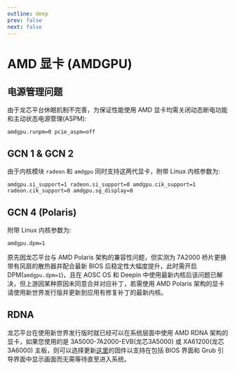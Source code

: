 ```yaml
---
outline: deep
prev: false
next: false
---
```

# AMD 显卡 (AMDGPU)

## 电源管理问题

由于龙芯平台休眠机制不完善，为保证性能使用 AMD 显卡均需关闭动态断电功能和主动状态电源管理(ASPM):

```
amdgpu.runpm=0 pcie_aspm=off 
```

## GCN 1 & GCN 2

由于内核模块 `radeon` 和 `amdgpu` 同时支持这两代显卡，附带 Linux 内核参数为:

```
amdgpu.si_support=1 radeon.si_support=0 amdgpu.cik_support=1 radeon.cik_support=0 amdgpu.sg_display=0
```

## GCN 4 (Polaris)

附带 Linux 内核参数为:

```
amdgpu.dpm=1
```

原先因龙芯平台与 AMD Polaris 架构的兼容性问题，但实测为 7A2000 桥片更换带有风扇的散热器并配合最新 BIOS 后稳定性大幅度提升，此时需开启 DPM(`amdgpu.dpm=1`)，且在 AOSC OS 和 Deepin 中使用最新内核后该问题已解决，但上游因某种原因未同意合并对应补丁，若需使用 AMD Polaris 架构的显卡请使用新世界发行版并更新到应用有修复补丁的最新内核。

## RDNA

龙芯平台在使用新世界发行版时就已经可以在系统层面中使用 AMD RDNA 架构的显卡，如果您使用的是 3A5000-7A2000-EVB(龙芯3A5000) 或 XA61200(龙芯3A6000) 主板，则可以选择更新[这里](https://github.com/loongson/Firmware/tree/main/MultiArchUefiSupport)的固件以支持在包括 BIOS 界面和 Grub 引导界面中显示画面而无需等待直至进入系统。
